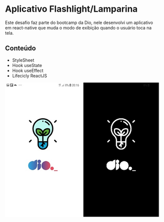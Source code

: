 # Aplicativo Flashlight/Lamparina

Este desafio faz parte do bootcamp da Dio, nele desenvolvi um aplicativo em react-native que muda o modo de exibição quando o usuário toca na tela.

## Conteúdo

* StyleSheet
* Hook useState
* Hook useEffect
* Lifecicly ReactJS

![Imagem do aplicativo Lamparina funcionando no modo aceso e escuro](assets/flashlight.jpeg)

